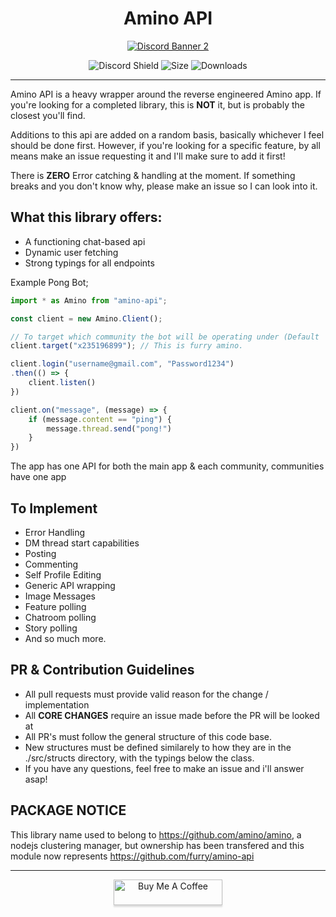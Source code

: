 <div style="text-align: center">
    <h1>
        Amino API
    </h1>


<a href="https://discord.gg/S8sw2ud">
    <img src="https://discordapp.com/api/guilds/769020183540400128/widget.png?style=banner2" alt="Discord Banner 2"/>
</a>

![Discord Shield](https://img.shields.io/github/commit-activity/m/furry/amino-api)
![Size](https://img.shields.io/bundlephobia/min/amino)
![Downloads](https://img.shields.io/npm/dw/amino)

</div>

<hr>

Amino API is a heavy wrapper around the reverse engineered Amino app.
If you're looking for a completed library, this is **NOT** it, but is probably the closest you'll find.

Additions to this api are added on a random basis, basically whichever I feel should be done first. However, if you're looking for a specific feature, by all means make an issue requesting it and I'll make sure to add it first!

There is **ZERO** Error catching & handling at the moment. If something breaks and you don't know why, please make an issue so I can look into it.

## What this library offers:
- A functioning chat-based api
- Dynamic user fetching
- Strong typings for all endpoints

Example Pong Bot;
```ts
import * as Amino from "amino-api";

const client = new Amino.Client();

// To target which community the bot will be operating under (Default 'g' for global)
client.target("x235196899"); // This is furry amino.

client.login("username@gmail.com", "Password1234")
.then(() => {
    client.listen()
})

client.on("message", (message) => {
    if (message.content == "ping") {
        message.thread.send("pong!")
    }
})
```

The app has one API for both the main app & each community, communities have one app

## To Implement
- Error Handling
- DM thread start capabilities
- Posting
- Commenting
- Self Profile Editing
- Generic API wrapping
- Image Messages
- Feature polling
- Chatroom polling
- Story polling
- And so much more.

## PR & Contribution Guidelines
- All pull requests must provide valid reason for the change / implementation
- All **CORE CHANGES** require an issue made before the PR will be looked at
- All PR's must follow the general structure of this code base.
- New structures must be defined similarely to how they are in the ./src/structs directory, with the typings below the class.
- If you have any questions, feel free to make an issue and i'll answer asap!

## PACKAGE NOTICE
This library name used to belong to https://github.com/amino/amino, a nodejs clustering manager, but ownership has been transfered and this module now represents https://github.com/furry/amino-api

<hr>
<div style="text-align: center">
<a href="https://www.buymeacoffee.com/ether" target="_blank"><img src="https://www.buymeacoffee.com/assets/img/custom_images/orange_img.png" alt="Buy Me A Coffee" style="height: 41px !important;width: 174px !important;box-shadow: 0px 3px 2px 0px rgba(190, 190, 190, 0.5) !important;-webkit-box-shadow: 0px 3px 2px 0px rgba(190, 190, 190, 0.5) !important;" ></a>
</div>
